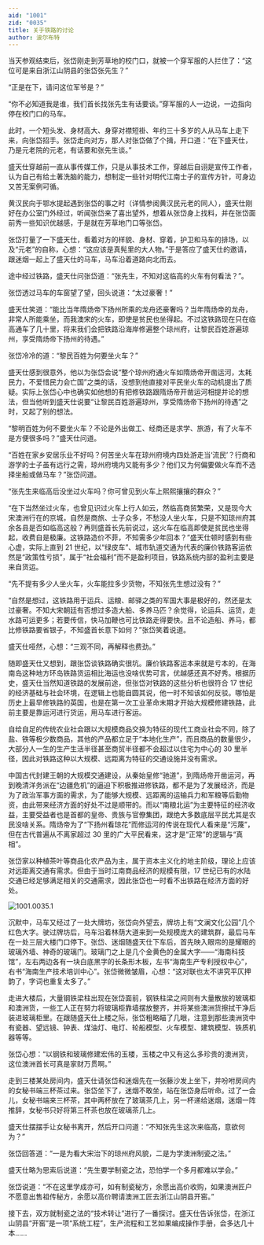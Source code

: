 ```yaml
---
aid: "1001"
zid: "0035"
title: 关于铁路的讨论
author: 波尔布特
---
```


当天参观结束后，张岱刚走到芳草地的校门口，就被一个穿军服的人拦住了：“这位可是来自浙江山阴县的张岱张先生？”

“正是在下，请问这位军爷是？”

“你不必知道我是谁，我们首长找张先生有话要谈。”穿军服的人一边说，一边指向停在校门口的马车。

此时，一个短头发、身材高大、身穿对襟短褂、年约三十多岁的人从马车上走下来，向张岱招手。张岱走向对方，那人对张岱做了个揖，开口道：“在下盛天仕，乃是元老院的元老，有话要和张先生谈。”

盛天仕穿越前一直从事传媒工作，只是从事技术工作，穿越后自诩是宣传工作者，认为自己有给土著洗脑的能力，想制定一些针对明代江南士子的宣传方针，可身边又苦无案例可循。

黄汉民向于鄂水提起遇到张岱的事之时（详情参阅黄汉民元老的同人），盛天仕刚好在办公室门外经过，听闻张岱来了喜出望外，想着从张岱身上找料，并在张岱面前秀一些知识优越感，于是就在芳草地门口等张岱。

张岱打量了一下盛天仕，看着对方的样貌、身材、穿着，护卫和马车的排场，以及“元老”的自称，心想：“这应该是真髡里的大人物。”于是答应了盛天仕的邀请，跟迷烟一起上了盛天仕的马车，马车沿着道路向北而去。

途中经过铁路，盛天仕问张岱道：“张先生，不知对这临高的火车有何看法？”。

张岱透过马车的车窗望了望，回头说道：“太过豪奢！”

盛天仕笑道：“能比当年隋炀帝下扬州所乘的龙舟还豪奢吗？当年隋炀帝的龙舟，非常人所能乘坐，而我澳宋的火车，即使是贫民也坐得起。不过这铁路现在只在临高通车了几十里，将来我们会把铁路沿海岸修遍整个琼州府，让黎民百姓游遍琼州，享受隋炀帝下扬州的待遇。”

张岱冷冷的道：“黎民百姓为何要坐火车？”

盛天仕感到很意外，他以为张岱会说“整个琼州府通火车如隋炀帝开凿运河，太耗民力，不爱惜民力会亡国”之类的话，没想到他直接对平民坐火车的动机提出了质疑。实际上张岱心中也确实如他想的有把修铁路跟隋炀帝开凿运河相提并论的想法，但当他听到盛天仕说要“让黎民百姓游遍琼州，享受隋炀帝下扬州的待遇”之时，又起了别的想法。

“黎明百姓为何不要坐火车？不论是外出做工、经商还是求学、旅游，有了火车不是方便很多吗？”盛天仕问道。

“百姓在家乡安居乐业不好吗？何苦坐火车在琼州府境内四处游走当‘流民’？行商和游学的士子虽有远行之需，琼州府境内又能有多少？他们又为何偏要做火车而不选择坐船或做马车？”张岱问道。

“张先生来临高后没坐过火车吗？你可曾见到火车上熙熙攘攘的群众？”

“在下当然坐过火车，也曾见识过火车上行人如云，然临高商贸繁荣，又是现今大宋澳洲行在的京城，自然是商旅、士子众多，不愁没人坐火车，只是不知琼州府其余各县是否如临高这般？再则盛首长先前说过，这火车在临高即使是贫民也坐得起，收费自是极廉。这铁路造价不菲，不知需多少年回本？”盛天仕顿时感到有些心虚，实际上直到 21 世纪，以“绿皮车”、城市轨道交通为代表的廉价铁路客运依然是“政策性亏损”，属于“社会福利”而不是盈利项目，铁路系统内部的盈利主要是来自货运。

“先不提有多少人坐火车，火车能拉多少货物，不知张先生想过没有？”

“自然是想过，这铁路用于运兵、运粮、邮驿之类的军国大事是极好的，然还是太过豪奢。不知大宋朝廷有否想过多造大船、多养马匹？余觉得，论运兵、运货，走水路可运更多；若要传信，快马加鞭也可比铁路走得要快。且不论造船、养马，都比修铁路要省银子，不知盛首长意下如何？”张岱笑着说道。

盛天仕哑然，心想：“三观不同，再解释也费劲。”

随即盛天仕又想到，跟张岱谈铁路确实很坑。廉价铁路客运本来就是亏本的，在海南岛这种地方环岛铁路货运相比海运也没啥优势可言，优越感还真不好秀。根据历史，盛天仕当然知道铁路的发展前途，但张岱对铁路的这些分析也很符合 17 世纪的经济基础与社会环境，在逻辑上也能自圆其说，他一时不知该如何反驳。哪怕是历史上最早修铁路的英国，也是在第一次工业革命末期才开始大规模修建铁路，此前主要是靠运河进行货运，用马车进行客运。

自给自足的传统农业社会跟以大规模商品交换为特征的现代工商业社会不同，除了盐、铁等极少数商品，其他的产品都立足于“本地化生产”，而且商品的数量很少，大部分人一生的生产生活半径甚至商贸半径都不会超过以住宅为中心的 30 里半径，因此对铁路这种以大规模、远距离为特征的交通设施并没有需求。

中国古代封建王朝的大规模交通建设，从秦始皇修“驰道”，到隋炀帝开凿运河，再到晚清洋务派在“边疆危机”的逼迫下积极推进修铁路，都不是为了发展经济，而是为了政治军事方面的需求，为了能够大规模、远距离的运输兵力和军粮等后勤物资，由此带来经济方面的好处不过是顺带的。而以“南粮北运”为主要特征的经济收益，主要受益者也是首都的皇帝、贵族与官僚集团，跟绝大多数底层平民尤其是农民没啥关系。隋炀帝为了“下扬州看琼花”而修运河的传说在现代人看来是“污蔑”，但在古代普遍从不离家超过 30 里的广大平民看来，这才是“正常”的逻辑与“真相”。

张岱家以种植茶叶等商品化农产品为主，属于资本主义化的地主阶级，理论上应该对远距离交通有需求。但由于当时江南商品经济的规模有限，17 世纪已有的水陆交通已经足够满足相关的交通需求，因此张岱也一时看不出铁路在经济方面的好处。

![1001.0035.1](/1001/0035/1.webp)

沉默中，马车又经过了一处大牌坊，张岱向外望去，牌坊上有“文澜文化公园”几个红色大字。驶过牌坊后，马车沿着林荫大道来到一处规模庞大的建筑群，最后马车在一处三层大楼门口停下。张岱、迷烟随盛天仕下车后，首先映入眼帘的是耀眼的玻璃外墙、神奇的玻璃门。玻璃门之上是几个金黄色的金属大字——“海南科技馆”，左右两边各有一块白底黑字的长条形木板，左书“海南生产专利授权中心”，右书“海南生产技术培训中心”。张岱微微皱眉，心想：“这对联也太不讲究平仄押韵了，字词也重复太多了。”

走进大楼后，大量钢铁梁柱出现在张岱面前，钢铁柱梁之间则有大量散放的玻璃柜和澳洲货，一些工人正在努力将玻璃柜靠墙摆放整齐，并将某些澳洲货擦拭干净后装进玻璃柜里。在跟随盛天仕上楼之际，张岱粗略瞄了几眼，注意到那些澳洲货中有瓷器、望远镜、钟表、煤油灯、电灯、轮船模型、火车模型、建筑模型、铁质机器等等。

张岱心想：“以钢铁和玻璃修建宏伟的玉楼，玉楼之中又有这么多珍贵的澳洲货，这位澳洲首长可真是家财万贯啊。”

走到三楼某处房间内，盛天仕请张岱和迷烟先在一张藤沙发上坐下，并吩咐房间内的女秘书端三杯茶过来。张岱坐下了，迷烟不敢坐，站在张岱身后听命。过了一会儿，女秘书端来三杯茶，其中两杯放在了玻璃茶几上，另一杯递给迷烟，迷烟一阵推辞，女秘书只好将第三杯茶也放在玻璃茶几上。

盛天仕摆摆手让女秘书离开，然后开口问道：“不知张先生这次来临高，意欲何为？”

张岱回答道：“一是为看大宋治下的琼州府风貌，二是为学澳洲制瓷之法。”

盛天仕略为思索后说道：“先生要学制瓷之法，恐怕学一个多月都难以学会。”

张岱说道：“不在这里学成亦可，如有制瓷秘方，余愿出高价收购，如果澳洲匠户不愿意出售祖传秘方，余愿以高价聘请澳洲工匠去浙江山阴县开窑。”

接下去，双方就制瓷之法的“技术转让”进行了一番探讨。盛天仕告诉张岱，在浙江山阴县“开窑”是一项“系统工程”，生产流程和工艺如果编成操作手册，会多达几十本……
